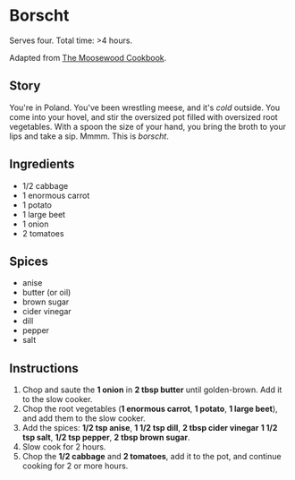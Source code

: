 # Borscht

Serves four. Total time: >4 hours.

Adapted from [The Moosewood Cookbook](http://www.molliekatzen.com/books_moosewood_cookbook.php).

## Story

You're in Poland. You've been wrestling meese, and it's *cold* outside. You come
into your hovel, and stir the oversized pot filled with oversized root
vegetables. With a spoon the size of your hand, you bring the broth to your lips
and take a sip. Mmmm. This is _borscht_.

## Ingredients

- 1/2 cabbage
- 1 enormous carrot
- 1 potato
- 1 large beet
- 1 onion
- 2 tomatoes

## Spices

- anise
- butter (or oil)
- brown sugar
- cider vinegar
- dill
- pepper
- salt

## Instructions

1. Chop and saute the **1 onion** in **2 tbsp butter** until golden-brown.
   Add it to the slow cooker.
2. Chop the root vegetables (**1 enormous carrot**, **1 potato**, **1 large beet**),
   and add them to the slow cooker.
3. Add the spices: **1/2 tsp anise**, **1 1/2 tsp dill**, **2 tbsp cider vinegar**
   **1 1/2 tsp salt**, **1/2 tsp pepper**, **2 tbsp brown sugar**.
4. Slow cook for 2 hours.
5. Chop the **1/2 cabbage** and **2 tomatoes**, add it to the pot, and continue
   cooking for 2 or more hours.
